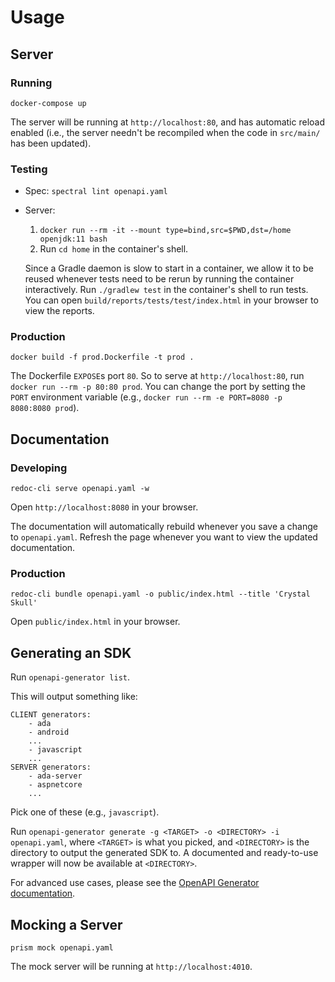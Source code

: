 # Usage

## Server

### Running

`docker-compose up`

The server will be running at `http://localhost:80`, and has automatic reload enabled (i.e., the server needn't be recompiled when the code in `src/main/` has been updated).

### Testing

- Spec: `spectral lint openapi.yaml`
- Server: 
    1. `docker run --rm -it --mount type=bind,src=$PWD,dst=/home openjdk:11 bash`
    1. Run `cd home` in the container's shell.

    Since a Gradle daemon is slow to start in a container, we allow it to be reused whenever tests need to be rerun by running the container interactively. Run `./gradlew test` in the container's shell to run tests. You can open `build/reports/tests/test/index.html` in your browser to view the reports.

### Production

`docker build -f prod.Dockerfile -t prod .`

The Dockerfile `EXPOSE`s port `80`. So to serve at `http://localhost:80`, run `docker run --rm -p 80:80 prod`. You can change the port by setting the `PORT` environment variable (e.g., `docker run --rm -e PORT=8080 -p 8080:8080 prod`).

## Documentation

### Developing

`redoc-cli serve openapi.yaml -w`

Open `http://localhost:8080` in your browser. 

The documentation will automatically rebuild whenever you save a change to `openapi.yaml`. Refresh the page whenever you want to view the updated documentation.

### Production

`redoc-cli bundle openapi.yaml -o public/index.html --title 'Crystal Skull'`

Open `public/index.html` in your browser.

## Generating an SDK

Run `openapi-generator list`.

This will output something like:
```
CLIENT generators:
    - ada
    - android
    ...
    - javascript
    ...
SERVER generators:
    - ada-server
    - aspnetcore
    ...
```
Pick one of these (e.g., `javascript`).

Run `openapi-generator generate -g <TARGET> -o <DIRECTORY> -i openapi.yaml`, where `<TARGET>` is what you picked, and `<DIRECTORY>` is the directory to output the generated SDK to. A documented and ready-to-use wrapper will now be available at `<DIRECTORY>`.

For advanced use cases, please see the [OpenAPI Generator documentation](https://openapi-generator.tech/).

## Mocking a Server

`prism mock openapi.yaml`

The mock server will be running at `http://localhost:4010`.